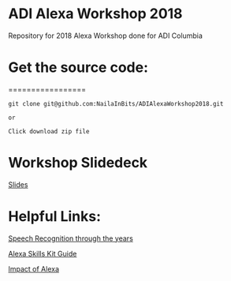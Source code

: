 # ADI Alexa Workshop 2018
Repository for 2018 Alexa Workshop done for ADI Columbia 

# Get the source code:
=================
```
git clone git@github.com:NailaInBits/ADIAlexaWorkshop2018.git

or 

Click download zip file

```

# Workshop Slidedeck

[Slides](https://docs.google.com/presentation/d/1S-0ZlybCI1f1kBDbYM_Uk7n6A5QgFQKI9bzOtMdpvfY/edit?usp=sharing)

# Helpful Links:

[Speech Recognition through the years](https://www.pcworld.com/article/243060/speech_recognition_through_the_decades_how_we_ended_up_with_siri.html)

[Alexa Skills Kit Guide](https://developer.amazon.com/alexa-skills-kit/guides)

[Impact of Alexa](https://www.fastcompany.com/40479207/for-amazon-the-future-of-alexa-is-about-the-end-of-the-smartphone-era)
